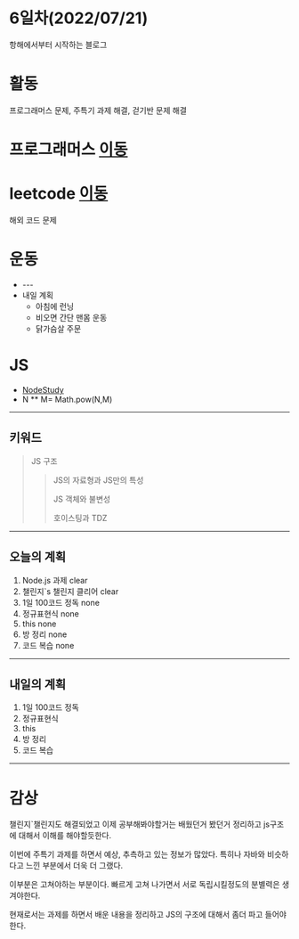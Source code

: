 # 6일차(2022/07/21)
항해에서부터 시작하는 블로그

# 활동 

프로그래머스 문제, 주특기 과제 해결, 걷기반 문제 해결
 
# 프로그래머스 <a href='https://school.programmers.co.kr/'>이동</a>

# leetcode <a href=' https://leetcode.com/'>이동</a>
해외 코드 문제


# 운동
+ -*-*-
+ 내일 계획
  + 아침에 런닝
  + 비오면 간단 맨몸 운동 
  + 닭가슴살 주문

# JS
+ <a href='study\NodeStudy.md'>NodeStudy</a>
+ N ** M= Math.pow(N,M)

_______
## 키워드
> JS 구조
>>
>>  JS의 자료형과 JS만의 특성
>>
>> JS 객체와 불변성
>>
>> 호이스팅과 TDZ
_____
## 오늘의 계획
1. Node.js 과제 clear
2. 챌린지`s 챌린지 클리어 clear
3. 1일 100코드 정독 none
4. 정규표현식 none
5. this none
6. 방 정리 none
7. 코드 복습 none
_____
## 내일의 계획
1. 1일 100코드 정독
2. 정규표현식
3. this
4. 방 정리
5. 코드 복습
__________
# 감상
 챌린지`챌린지도 해결되었고 이제 공부해봐야할거는 배웠던거 봤던거 정리하고 js구조에 대해서 이해를 해야할듯한다.

이번에  주특기 과제를 하면서 예상, 추측하고 있는 정보가 많았다. 특히나 자바와 비슷하다고 느낀 부분에서 더욱 더 그랬다.

이부분은 고쳐야하는 부분이다. 빠르게 고쳐 나가면서 서로 독립시킬정도의 분별력은 생겨야한다.

현재로서는 과제를 하면서 배운 내용을 정리하고 JS의 구조에 대해서 좀더 파고 들어야한다.